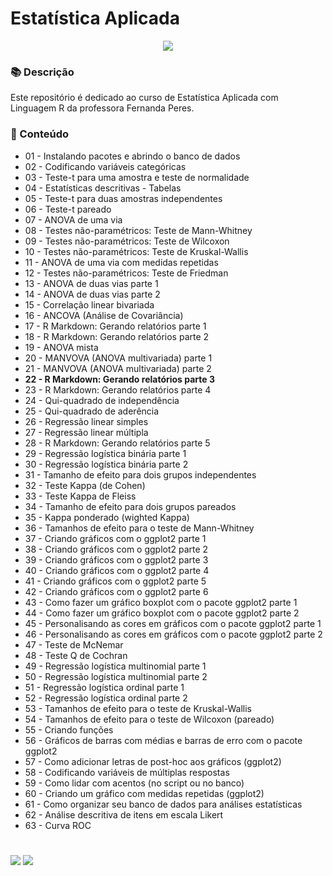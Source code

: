 # Estatística Aplicada

<p align="center">
<img src="https://img.shields.io/static/v1?label=Status&message=PAUSADO&color=blue&style=for-the-badge"/>
</p>


### 📚 Descrição 

Este repositório é dedicado ao curso de Estatística Aplicada com Linguagem R da professora Fernanda Peres. 


### 📂 Conteúdo

* 01 - Instalando pacotes e abrindo o banco de dados
* 02 - Codificando variáveis categóricas
* 03 - Teste-t para uma amostra e teste de normalidade
* 04 - Estatísticas descritivas - Tabelas
* 05 - Teste-t para duas amostras independentes
* 06 - Teste-t pareado
* 07 - ANOVA de uma via
* 08 - Testes não-paramétricos: Teste de Mann-Whitney
* 09 - Testes não-paramétricos: Teste de Wilcoxon
* 10 - Testes não-paramétricos: Teste de Kruskal-Wallis
* 11 - ANOVA de uma via com medidas repetidas
* 12 - Testes não-paramétricos: Teste de Friedman
* 13 - ANOVA de duas vias parte 1
* 14 - ANOVA de duas vias parte 2
* 15 - Correlação linear bivariada 
* 16 - ANCOVA (Análise de Covariância)
* 17 - R Markdown: Gerando relatórios parte 1
* 18 - R Markdown: Gerando relatórios parte 2
* 19 - ANOVA mista
* 20 - MANVOVA (ANOVA multivariada) parte 1
* 21 - MANVOVA (ANOVA multivariada) parte 2
* **22 - R Markdown: Gerando relatórios parte 3**
* 23 - R Markdown: Gerando relatórios parte 4
* 24 - Qui-quadrado de independência
* 25 - Qui-quadrado de aderência
* 26 - Regressão linear simples
* 27 - Regressão linear múltipla
* 28 - R Markdown: Gerando relatórios parte 5
* 29 - Regressão logística binária parte 1
* 30 - Regressão logística binária parte 2
* 31 - Tamanho de efeito para dois grupos independentes
* 32 - Teste Kappa (de Cohen)
* 33 - Teste Kappa de Fleiss
* 34 - Tamanho de efeito para dois grupos pareados
* 35 - Kappa ponderado (wighted Kappa)
* 36 - Tamanhos de efeito para o teste de Mann-Whitney
* 37 - Criando gráficos com o ggplot2 parte 1
* 38 - Criando gráficos com o ggplot2 parte 2
* 39 - Criando gráficos com o ggplot2 parte 3
* 40 - Criando gráficos com o ggplot2 parte 4
* 41 - Criando gráficos com o ggplot2 parte 5
* 42 - Criando gráficos com o ggplot2 parte 6
* 43 - Como fazer um gráfico boxplot com o pacote ggplot2 parte 1
* 44 - Como fazer um gráfico boxplot com o pacote ggplot2 parte 2
* 45 - Personalisando as cores em gráficos com o pacote ggplot2 parte 1
* 46 - Personalisando as cores em gráficos com o pacote ggplot2 parte 2
* 47 - Teste de McNemar
* 48 - Teste Q de Cochran
* 49 - Regressão logística multinomial parte 1
* 50 - Regressão logística multinomial parte 2
* 51 - Regressão logística ordinal parte 1
* 52 - Regressão logística ordinal parte 2
* 53 - Tamanhos de efeito para o teste de Kruskal-Wallis
* 54 - Tamanhos de efeito para o teste de Wilcoxon (pareado)
* 55 - Criando funções
* 56 - Gráficos de barras com médias e barras de erro com o pacote ggplot2
* 57 - Como adicionar letras de post-hoc aos gráficos (ggplot2)
* 58 - Codificando variáveis de múltiplas respostas
* 59 - Como lidar com acentos (no script ou no banco)
* 60 - Criando um gráfico com medidas repetidas (ggplot2)
* 61 - Como organizar seu banco de dados para análises estatísticas
* 62 - Análise descritiva de itens em escala Likert
* 63 - Curva ROC


#

<div>
  <a href="https://www.linkedin.com/in/claudia-anjos/" target="_blank"><img src="https://img.shields.io/badge/-LinkedIn-%230077B5?style=for-the-badge&logo=linkedin&logoColor=white" target="_blank"></a>
  <a href="https://medium.com/@ndosanjosc" target="_blank"><img src="https://img.shields.io/badge/Medium-12100E?style=for-the-badge&logo=medium&logoColor=white"></a>
</div>
